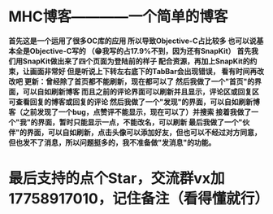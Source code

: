 # MHC博客————一个简单的博客
**首先这是一个运用了很多OC库的应用
所以导致Objective-C占比较多
也可以说基本全是Objective-C写的
（😁我写的占17.9%不到，因为还有SnapKit）
首先我们用SnapKit做出来了四个页面为登陆前的样子
配合资源，再加上SnapKit的约束，让画面非常好
但是听说上下转左右底下的TabBar会出现错误，
看有时间再改改吧
更新：曾经除了首页都不能刷新，现在都可以了
然后我做了一个"首页"的界面，可以自如刷新博客
而且之前的评论界面可以刷新并且显示，评论区或回复区可查看回复的博客或回复的评论
然后我做了一个"发现"的界面，可以自如刷新博客（之前发现了一个bug，点赞评不能显示，现在可以了）并搜索
接着我做了一个"我"的界面，暂时只能显示一点，不能改名，可以刷新
最后我做了一个"伙伴"的界面，可以自如刷新，点击头像可以添加好友，但也可以不经过对方同意，但也发不了消息，所以问题挺多的，我不准备做"发消息"的功能。**
# 最后支持的点个Star，交流群vx加17758917010，记住备注（看得懂就行）
